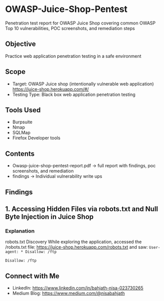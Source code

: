 # OWASP-Juice-Shop-Pentest
Penetration test report for OWASP Juice Shop covering common OWASP Top 10 vulnerabilities, POC screenshots, and remediation steps

## Objective
Practice web application penetration testing in a safe environment

## Scope
- Target: OWASP Juice shop (intentionally vulnerable web application)
https://juice-shop.herokuapp.com/#/
- Testing Type: Black box web application penetration testing
  
## Tools Used
- Burpsuite
- Nmap
- SQLMap
- Firefox Developer tools

## Contents
- Owasp-juice-shop-pentest-report.pdf -> full report with findings, poc screenshots, and remediation
- findings -> Individual vulnerability write ups

## Findings
## 1. Accessing Hidden Files via robots.txt and Null Byte Injection in Juice Shop
### Explanation
robots.txt Discovery
While exploring the application, accessed the /robots.txt file: https://juice-shop.herokuapp.com/robots.txt
and saw:
<code>User-agent: *
Disallow: /ftp</code>

```Disallow: /ftp```
 ## Connect with Me
 - LinkedIn: https://www.linkedin.com/in/bahjath-nisa-023730265
 - Medium Blog: https://www.medium.com/@nisabahjath

  
